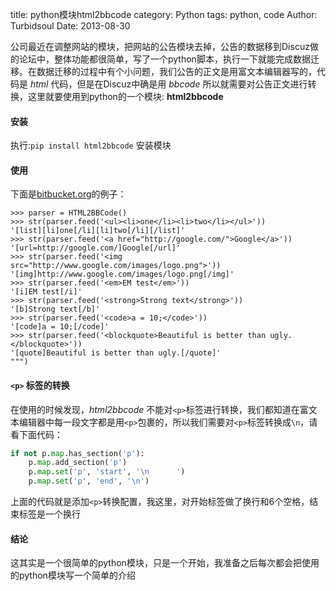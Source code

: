 title: python模块html2bbcode
category: Python
tags: python, code
Author: Turbidsoul
Date: 2013-08-30

公司最近在调整网站的模块，把网站的公告模块去掉，公告的数据移到Discuz做的论坛中，整体功能都很简单，写了一个python脚本，执行一下就能完成数据迁移。在数据迁移的过程中有个小问题，我们公告的正文是用富文本编辑器写的，代码是 _html_ 代码，但是在Discuz中确是用 _bbcode_ 所以就需要对公告正文进行转换，这里就要使用到python的一个模块: **html2bbcode**


#### 安装

执行:`pip install html2bbcode` 安装模块

#### 使用

下面是[bitbucket.org][1]的例子：

```pycon
>>> parser = HTML2BBCode()
>>> str(parser.feed('<ul><li>one</li><li>two</li></ul>'))
'[list][li]one[/li][li]two[/li][/list]'
>>> str(parser.feed('<a href="http://google.com/">Google</a>'))
'[url=http://google.com/]Google[/url]'
>>> str(parser.feed('<img src="http://www.google.com/images/logo.png">'))
'[img]http://www.google.com/images/logo.png[/img]'
>>> str(parser.feed('<em>EM test</em>'))
'[i]EM test[/i]'
>>> str(parser.feed('<strong>Strong text</strong>'))
'[b]Strong text[/b]'
>>> str(parser.feed('<code>a = 10;</code>'))
'[code]a = 10;[/code]'
>>> str(parser.feed('<blockquote>Beautiful is better than ugly.</blockquote>'))
'[quote]Beautiful is better than ugly.[/quote]'
""")
```

#### `<p>` 标签的转换

在使用的时候发现，_html2bbcode_ 不能对`<p>`标签进行转换，我们都知道在富文本编辑器中每一段文字都是用`<p>`包裹的，所以我们需要对`<p>`标签转换成`\n`，请看下面代码：


```python
if not p.map.has_section('p'):
    p.map.add_section('p')
    p.map.set('p', 'start', '\n      ')
    p.map.set('p', 'end', '\n')
```

上面的代码就是添加`<p>`转换配置，我这里，对开始标签做了换行和6个空格，结束标签是一个换行


#### 结论

这其实是一个很简单的python模块，只是一个开始，我准备之后每次都会把使用的python模块写一个简单的介绍


[1]: https://bitbucket.org/amigo/html2bbcode "HTML to BBCode converter"
